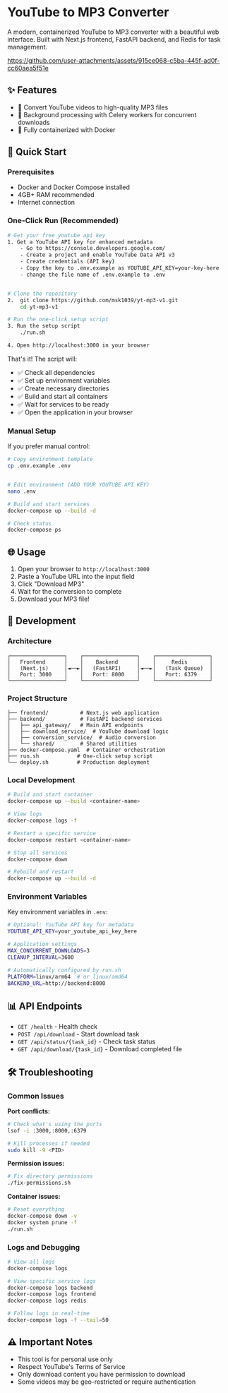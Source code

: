 

# YouTube to MP3 Converter

A modern, containerized YouTube to MP3 converter with a beautiful web interface. Built with Next.js frontend, FastAPI backend, and Redis for task management.

https://github.com/user-attachments/assets/915ce068-c5ba-445f-ad0f-cc60aea5f51e


## ✨ Features

- 🎵 Convert YouTube videos to high-quality MP3 files
- 🔄 Background processing with Celery workers for concurrent downloads
- 🐳 Fully containerized with Docker 

## 🚀 Quick Start

### Prerequisites

- Docker and Docker Compose installed
- 4GB+ RAM recommended
- Internet connection

### One-Click Run (Recommended)

```bash
# Get your free youtube api key
1. Get a YouTube API key for enhanced metadata
    - Go to https://console.developers.google.com/
    - Create a project and enable YouTube Data API v3
    - Create credentials (API key)
    - Copy the key to .env.example as YOUTUBE_API_KEY=your-key-here
    - change the file name of .env.example to .env 


# Clone the repository
2.  git clone https://github.com/msk1039/yt-mp3-v1.git
    cd yt-mp3-v1

# Run the one-click setup script
3. Run the setup script
    ./run.sh

4. Open http://localhost:3000 in your browser
```

That's it! The script will:
- ✅ Check all dependencies
- ✅ Set up environment variables
- ✅ Create necessary directories
- ✅ Build and start all containers
- ✅ Wait for services to be ready
- ✅ Open the application in your browser

### Manual Setup

If you prefer manual control:

```bash
# Copy environment template
cp .env.example .env


# Edit environment (ADD YOUR YOUTUBE API KEY)
nano .env

# Build and start services
docker-compose up --build -d

# Check status
docker-compose ps
```

## 🌐 Usage

1. Open your browser to `http://localhost:3000`
2. Paste a YouTube URL into the input field
3. Click "Download MP3"
4. Wait for the conversion to complete
5. Download your MP3 file!

## 🔧 Development

### Architecture

```
┌─────────────────┐    ┌─────────────────┐    ┌─────────────────┐
│   Frontend      │    │    Backend      │    │     Redis       │
│   (Next.js)     │◄──►│   (FastAPI)     │◄──►│   (Task Queue)  │
│   Port: 3000    │    │   Port: 8000    │    │   Port: 6379    │
└─────────────────┘    └─────────────────┘    └─────────────────┘
```

### Project Structure

```
├── frontend/          # Next.js web application
├── backend/           # FastAPI backend services
│   ├── api_gateway/   # Main API endpoints
│   ├── download_service/  # YouTube download logic
│   ├── conversion_service/  # Audio conversion
│   └── shared/        # Shared utilities
├── docker-compose.yaml  # Container orchestration
├── run.sh            # One-click setup script
└── deploy.sh         # Production deployment
```

### Local Development

```bash
# Build and start container
docker-compose up --build <container-name>

# View logs
docker-compose logs -f

# Restart a specific service
docker-compose restart <container-name>

# Stop all services
docker-compose down

# Rebuild and restart
docker-compose up --build -d
```


### Environment Variables

Key environment variables in `.env`:

```bash
# Optional: YouTube API key for metadata
YOUTUBE_API_KEY=your_youtube_api_key_here

# Application settings
MAX_CONCURRENT_DOWNLOADS=3
CLEANUP_INTERVAL=3600

# Automatically configured by run.sh
PLATFORM=linux/arm64  # or linux/amd64
BACKEND_URL=http://backend:8000
```

## 📊 API Endpoints

- `GET /health` - Health check
- `POST /api/download` - Start download task
- `GET /api/status/{task_id}` - Check task status
- `GET /api/download/{task_id}` - Download completed file

## 🛠️ Troubleshooting

### Common Issues

**Port conflicts:**
```bash
# Check what's using the ports
lsof -i :3000,:8000,:6379

# Kill processes if needed
sudo kill -9 <PID>
```

**Permission issues:**
```bash
# Fix directory permissions
./fix-permissions.sh
```

**Container issues:**
```bash
# Reset everything
docker-compose down -v
docker system prune -f
./run.sh
```

### Logs and Debugging

```bash
# View all logs
docker-compose logs

# View specific service logs
docker-compose logs backend
docker-compose logs frontend
docker-compose logs redis

# Follow logs in real-time
docker-compose logs -f --tail=50
```

## ⚠️ Important Notes

- This tool is for personal use only
- Respect YouTube's Terms of Service
- Only download content you have permission to download
- Some videos may be geo-restricted or require authentication


